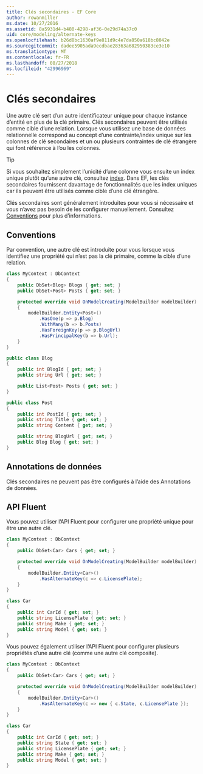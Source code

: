 ```yaml
---
title: Clés secondaires - EF Core
author: rowanmiller
ms.date: 10/27/2016
ms.assetid: 8a5931d4-b480-4298-af36-0e29d74a37c0
uid: core/modeling/alternate-keys
ms.openlocfilehash: b26d8bc1630af9e811d9c4e7da850a618bc8042e
ms.sourcegitcommit: dadee5905ada9ecdbae28363a682950383ce3e10
ms.translationtype: MT
ms.contentlocale: fr-FR
ms.lasthandoff: 08/27/2018
ms.locfileid: "42996969"
---
```

# <a name="alternate-keys"></a>Clés secondaires

Une autre clé sert d’un autre identificateur unique pour chaque instance d’entité en plus de la clé primaire. Clés secondaires peuvent être utilisés comme cible d’une relation. Lorsque vous utilisez une base de données relationnelle correspond au concept d’une contrainte/index unique sur les colonnes de clé secondaires et un ou plusieurs contraintes de clé étrangère qui font référence à l’ou les colonnes.

> [!TIP]  
> Si vous souhaitez simplement l’unicité d’une colonne vous ensuite un index unique plutôt qu’une autre clé, consultez [index](indexes.md). Dans EF, les clés secondaires fournissent davantage de fonctionnalités que les index uniques car ils peuvent être utilisés comme cible d’une clé étrangère.

Clés secondaires sont généralement introduites pour vous si nécessaire et vous n’avez pas besoin de les configurer manuellement. Consultez [Conventions](#conventions) pour plus d’informations.

## <a name="conventions"></a>Conventions

Par convention, une autre clé est introduite pour vous lorsque vous identifiez une propriété qui n’est pas la clé primaire, comme la cible d’une relation.

<!-- [!code-csharp[Main](samples/core/Modeling/Conventions/Samples/AlternateKey.cs?highlight=12)] -->
``` csharp
class MyContext : DbContext
{
    public DbSet<Blog> Blogs { get; set; }
    public DbSet<Post> Posts { get; set; }

    protected override void OnModelCreating(ModelBuilder modelBuilder)
    {
        modelBuilder.Entity<Post>()
            .HasOne(p => p.Blog)
            .WithMany(b => b.Posts)
            .HasForeignKey(p => p.BlogUrl)
            .HasPrincipalKey(b => b.Url);
    }
}

public class Blog
{
    public int BlogId { get; set; }
    public string Url { get; set; }

    public List<Post> Posts { get; set; }
}

public class Post
{
    public int PostId { get; set; }
    public string Title { get; set; }
    public string Content { get; set; }

    public string BlogUrl { get; set; }
    public Blog Blog { get; set; }
}
```

## <a name="data-annotations"></a>Annotations de données

Clés secondaires ne peuvent pas être configurés à l’aide des Annotations de données.

## <a name="fluent-api"></a>API Fluent

Vous pouvez utiliser l’API Fluent pour configurer une propriété unique pour être une autre clé.

<!-- [!code-csharp[Main](samples/core/Modeling/FluentAPI/Samples/AlternateKeySingle.cs?highlight=7,8)] -->
``` csharp
class MyContext : DbContext
{
    public DbSet<Car> Cars { get; set; }

    protected override void OnModelCreating(ModelBuilder modelBuilder)
    {
        modelBuilder.Entity<Car>()
            .HasAlternateKey(c => c.LicensePlate);
    }
}

class Car
{
    public int CarId { get; set; }
    public string LicensePlate { get; set; }
    public string Make { get; set; }
    public string Model { get; set; }
}
```

Vous pouvez également utiliser l’API Fluent pour configurer plusieurs propriétés d’une autre clé (comme une autre clé composite).

<!-- [!code-csharp[Main](samples/core/Modeling/FluentAPI/Samples/AlternateKeyComposite.cs?highlight=7,8)] -->
``` csharp
class MyContext : DbContext
{
    public DbSet<Car> Cars { get; set; }

    protected override void OnModelCreating(ModelBuilder modelBuilder)
    {
        modelBuilder.Entity<Car>()
            .HasAlternateKey(c => new { c.State, c.LicensePlate });
    }
}

class Car
{
    public int CarId { get; set; }
    public string State { get; set; }
    public string LicensePlate { get; set; }
    public string Make { get; set; }
    public string Model { get; set; }
}
```
